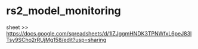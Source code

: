 # rs2_model_monitoring
sheet >> https://docs.google.com/spreadsheets/d/1lZJggmHNDK3TPNWfxL6peJ83ITsy9SCho2rRUjMg158/edit?usp=sharing
